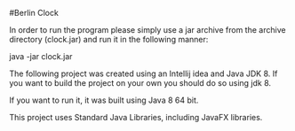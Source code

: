 #Berlin Clock

In order to run the program please simply use a jar archive 
from the archive directory (clock.jar) and run it in the 
following manner:

java -jar clock.jar

The following project was created using an Intellij idea 
and Java JDK 8. If you want to build the project on your own
you should do so using jdk 8.

If you want to run it, it was built using Java 8 64 bit.

This project uses Standard Java Libraries, including JavaFX libraries.
